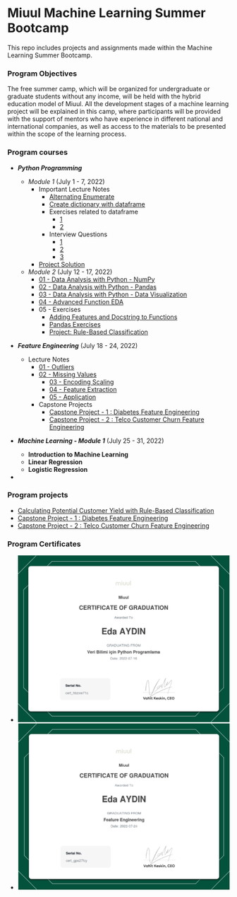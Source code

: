 # Miuul Machine Learning Summer Bootcamp

This repo includes projects and assignments made within the Machine Learning Summer Bootcamp.

### Program Objectives

The free summer camp, which will be organized for undergraduate or graduate students without any income, will be held
with the hybrid education model of Miuul. All the development stages of a machine learning project will be explained in
this camp, where participants will be provided with the support of mentors who have experience in different national and
international companies, as well as access to the materials to be presented within the scope of the learning process.

### Program courses

- **_Python Programming_**
    - _Module 1_ (July 1 - 7, 2022)
        - Important Lecture Notes
            - [Alternating Enumerate](https://github.com/edaaydinea/Miuul-Machine-Learning-Summer-Bootcamp/blob/main/Module%201/alternating_enumerate.py)
            - [Create dictionary with dataframe](https://github.com/edaaydinea/Miuul-Machine-Learning-Summer-Bootcamp/blob/main/Module%201/create_dictionary.py)
            - Exercises related to dataframe
                - [1](https://github.com/edaaydinea/Miuul-Machine-Learning-Summer-Bootcamp/blob/main/Module%201/change_names.py)
                - [2](https://github.com/edaaydinea/Miuul-Machine-Learning-Summer-Bootcamp/blob/main/Module%201/change_names2.py)
            - Interview Questions
                - [1](https://github.com/edaaydinea/Miuul-Machine-Learning-Summer-Bootcamp/blob/main/Module%201/interview_question.py)
                - [2](https://github.com/edaaydinea/Miuul-Machine-Learning-Summer-Bootcamp/blob/main/Module%201/interview_question2.py)
                - [3](https://github.com/edaaydinea/Miuul-Machine-Learning-Summer-Bootcamp/blob/main/Module%201/interview_question3.py)
        - [Project Solution](https://github.com/edaaydinea/Miuul-Machine-Learning-Summer-Bootcamp/blob/main/Module%201/homework1.py)
    - _Module 2_ (July 12 - 17, 2022)
        - [01 - Data Analysis with Python - NumPy](https://github.com/edaaydinea/Miuul-Machine-Learning-Summer-Bootcamp/blob/58c70bbff0821c0df160aebe21689df238611ea9/Module%202/01%20-%20Data%20Analysis%20with%20Python%20-%20NumPy)
        - [02 - Data Analysis with Python - Pandas](https://github.com/edaaydinea/Miuul-Machine-Learning-Summer-Bootcamp/blob/58c70bbff0821c0df160aebe21689df238611ea9/Module%202/02%20-%20Data%20Analysis%20with%20Python%20-%20Pandas)
        - [03 - Data Analysis with Python - Data Visualization](https://github.com/edaaydinea/Miuul-Machine-Learning-Summer-Bootcamp/blob/58c70bbff0821c0df160aebe21689df238611ea9/Module%202/03%20-%20Data%20Analysis%20with%20Python%20-%20Data%20Visualization)
        - [04 - Advanced Function EDA](https://github.com/edaaydinea/Miuul-Machine-Learning-Summer-Bootcamp/blob/58c70bbff0821c0df160aebe21689df238611ea9/Module%202/04%20-%20Advanced%20Functional%20EDA)
        - 05 - Exercises
            - [Adding Features and Docstring to Functions](https://github.com/edaaydinea/Miuul-Machine-Learning-Summer-Bootcamp/blob/58c70bbff0821c0df160aebe21689df238611ea9/Module%202/05%20-%20Exercises/Adding%20Features%20and%20DocString%20to%20Functions.ipynb)
            - [Pandas Exercises](https://github.com/edaaydinea/Miuul-Machine-Learning-Summer-Bootcamp/blob/58c70bbff0821c0df160aebe21689df238611ea9/Module%202/05%20-%20Exercises/Pandas%20Exercises.ipynb)
            - [Project: Rule-Based Classification](https://github.com/edaaydinea/Miuul-Machine-Learning-Summer-Bootcamp/blob/58c70bbff0821c0df160aebe21689df238611ea9/Module%202/05%20-%20Exercises/Rule-Based%20Classification.ipynb)
- **_Feature Engineering_** (July 18 - 24, 2022)
    - Lecture Notes
        - [01 - Outliers](https://github.com/edaaydinea/Miuul-Machine-Learning-Summer-Bootcamp/blob/ca797061e0f8751da8c8709f96a6f4d89f736627/Module%203/01%20-%20Outliers.ipynb)
        - [02 - Missing Values](https://github.com/edaaydinea/Miuul-Machine-Learning-Summer-Bootcamp/blob/ca797061e0f8751da8c8709f96a6f4d89f736627/Module%203/02%20-%20Missing%20Values.ipynb)
            - [03 - Encoding Scaling](https://github.com/edaaydinea/Miuul-Machine-Learning-Summer-Bootcamp/blob/ca797061e0f8751da8c8709f96a6f4d89f736627/Module%203/03%20-%20Encoding%20Scaling.ipynb)
            - [04 - Feature Extraction](https://github.com/edaaydinea/Miuul-Machine-Learning-Summer-Bootcamp/blob/ca797061e0f8751da8c8709f96a6f4d89f736627/Module%203/04%20-%20Feature%20Extraction.ipynb)
            - [05 - Application](https://github.com/edaaydinea/Miuul-Machine-Learning-Summer-Bootcamp/blob/ca797061e0f8751da8c8709f96a6f4d89f736627/Module%203/05%20-%20Application.ipynb)
        - Capstone Projects
            - [Capstone Project - 1 : Diabetes Feature Engineering](https://github.com/edaaydinea/Miuul-Machine-Learning-Summer-Bootcamp/blob/e466f4eccefd8c18815bf43671254e9b6c559564/Module%203/Capstone%20Project%20I%20-%20Diabetes%20Feature%20Engineering/Capstone%20Project%20I%20-%20Diabetes%20Feature%20Engineering.ipynb)
            - [Capstone Project - 2 : Telco Customer Churn Feature Engineering](https://github.com/edaaydinea/Miuul-Machine-Learning-Summer-Bootcamp/blob/e466f4eccefd8c18815bf43671254e9b6c559564/Module%203/Capstone%20Project%20II%20-%20Telco%20Customer%20Churn%20Feature%20Engineering/Capstone%20Project%20II%20-%20Telco%20Customer%20Churn%20Feature%20Engineering.ipynb)
- **_Machine Learning - Module 1_** (July 25 - 31, 2022)
    - **Introduction to Machine Learning**
    - **Linear Regression**
    - **Logistic Regression**

-

### Program projects

- [Calculating Potential Customer Yield with Rule-Based Classification](https://github.com/edaaydinea/Miuul-Machine-Learning-Summer-Bootcamp/blob/e466f4eccefd8c18815bf43671254e9b6c559564/Module%202/05%20-%20Exercises/Calculating%20Potential%20Customer%20Yield%20with%20Rule-Based%20Classification.ipynb)
- [Capstone Project - 1 : Diabetes Feature Engineering](https://github.com/edaaydinea/Miuul-Machine-Learning-Summer-Bootcamp/blob/e466f4eccefd8c18815bf43671254e9b6c559564/Module%203/Capstone%20Project%20I%20-%20Diabetes%20Feature%20Engineering/Capstone%20Project%20I%20-%20Diabetes%20Feature%20Engineering.ipynb)
- [Capstone Project - 2 : Telco Customer Churn Feature Engineering](https://github.com/edaaydinea/Miuul-Machine-Learning-Summer-Bootcamp/blob/e466f4eccefd8c18815bf43671254e9b6c559564/Module%203/Capstone%20Project%20II%20-%20Telco%20Customer%20Churn%20Feature%20Engineering/Capstone%20Project%20II%20-%20Telco%20Customer%20Churn%20Feature%20Engineering.ipynb)

### Program Certificates

- ![Python Programming for Data Science](Certificates/python_programming_for_data_science.jpg)
- ![Feature Engineering](Certificates/feature_engineering.png)
